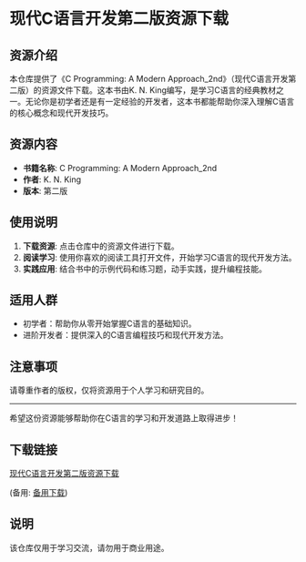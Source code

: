 # 现代C语言开发第二版资源下载

## 资源介绍

本仓库提供了《C Programming: A Modern Approach_2nd》（现代C语言开发第二版）的资源文件下载。这本书由K. N. King编写，是学习C语言的经典教材之一。无论你是初学者还是有一定经验的开发者，这本书都能帮助你深入理解C语言的核心概念和现代开发技巧。

## 资源内容

- **书籍名称**: C Programming: A Modern Approach_2nd
- **作者**: K. N. King
- **版本**: 第二版

## 使用说明

1. **下载资源**: 点击仓库中的资源文件进行下载。
2. **阅读学习**: 使用你喜欢的阅读工具打开文件，开始学习C语言的现代开发方法。
3. **实践应用**: 结合书中的示例代码和练习题，动手实践，提升编程技能。

## 适用人群

- 初学者：帮助你从零开始掌握C语言的基础知识。
- 进阶开发者：提供深入的C语言编程技巧和现代开发方法。

## 注意事项

请尊重作者的版权，仅将资源用于个人学习和研究目的。

---

希望这份资源能够帮助你在C语言的学习和开发道路上取得进步！

## 下载链接
[现代C语言开发第二版资源下载](https://pan.quark.cn/s/9ce3e85798ec) 

(备用: [备用下载](https://pan.baidu.com/s/1SQpKAPKCY--P6DtMcqVXGQ?pwd=1234))

## 说明

该仓库仅用于学习交流，请勿用于商业用途。
